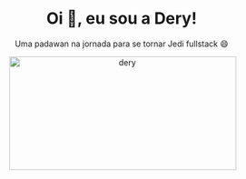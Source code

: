  <h1 align="center">Oi 👋, eu sou a Dery!</h1>
 
 <div align="center">Uma padawan na jornada para se tornar Jedi fullstack 😄
   <p>&nbsp;<img align="center" src="https://user-images.githubusercontent.com/68016371/155893906-4e69790d-c137-4dff-a311-d3bdb2640079.gif" alt="dery" height="200"        width="400"/>
   </p>
 </div>
 
 
 



